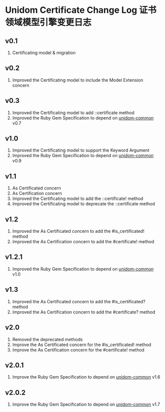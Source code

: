 # Unidom Certificate Change Log 证书领域模型引擎变更日志

## v0.1
1. Certificating model & migration

## v0.2
1. Improved the Certificating model to include the Model Extension concern

## v0.3
1. Improved the Certificating model to add ::certificate method
2. Improved the Ruby Gem Specification to depend on [unidom-common](https://github.com/topbitdu/unidom-common) v0.7

## v1.0
1. Improved the Certificating model to support the Keyword Argument
2. Improved the Ruby Gem Specification to depend on [unidom-common](https://github.com/topbitdu/unidom-common) v0.9

## v1.1
1. As Certificated concern
2. As Certification concern
3. Improved the Certificating model to add the ::certificate! method
4. Improved the Certificating model to deprecate the ::certificate method

## v1.2
1. Improved the As Certificated concern to add the #is_certificated! method
2. Improved the As Certification concern to add the #certificate! method

## v1.2.1
1. Improved the Ruby Gem Specification to depend on [unidom-common](https://github.com/topbitdu/unidom-common) v1.0

## v1.3
1. Improved the As Certificated concern to add the #is_certificated? method
2. Improved the As Certification concern to add the #certificate? method

## v2.0
1. Removed the deprecated methods
2. Improve the As Certificated concern for the #is_certificated! method
3. Improve the As Certification concern for the #certificate! method

## v2.0.1
1. Improve the Ruby Gem Specification to depend on [unidom-common](https://github.com/topbitdu/unidom-common) v1.6

## v2.0.2
1. Improve the Ruby Gem Specification to depend on [unidom-common](https://github.com/topbitdu/unidom-common) v1.7

